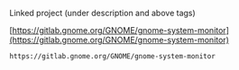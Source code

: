 
Linked project (under description and above tags)

[https://gitlab.gnome.org/GNOME/gnome-system-monitor](https://gitlab.gnome.org/GNOME/gnome-system-monitor)

```
https://gitlab.gnome.org/GNOME/gnome-system-monitor
```
